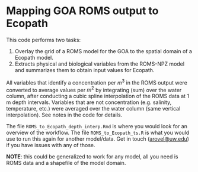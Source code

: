 # Mapping GOA ROMS output to Ecopath

This code performs two tasks:

1. Overlay the grid of a ROMS model for the GOA to the spatial domain of a Ecopath model.
2. Extracts physical and biological variables from the ROMS-NPZ model and summarizes them to obtain input values for Ecopath. 

All variables that identify a concentration per $m^3$ in the ROMS output were converted to average values per $m^2$ by integrating (sum) over the water column, after conducting a cubic spline interpolation of the ROMS data at 1 m depth intervals. Variables that are not concentration (e.g. salinity, temperature, etc.) were averaged over the water column (same vertical interpolation). See notes in the code for details.

The file `ROMS_to_Ecopath_depth_interp.Rmd` is where you would look for an overview of the workflow. The file `ROMS_to_Ecopath_ts.R` is what you would use to run this again for another model/data. Get in touch (arovel@uw.edu) if you have issues with any of those.

__NOTE__: this could be generalized to work for any model, all you need is ROMS data and a shapefile of the model domain.